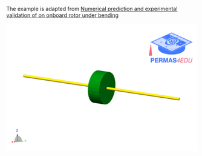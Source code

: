 The example is adapted from [Numerical prediction and experimental validation of on onboard rotor under bending](https://doi.org/10.1007/s11012-021-01392-6)

![Rotor model](rotor.png)
